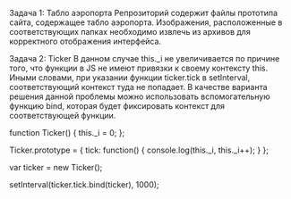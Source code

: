 Задача 1: Табло аэропорта
Репрозиторий содержит файлы прототипа сайта, содержащее табло аэропорта. Изображения, расположенные в соответствующих папках необходимо извлечь из архивов для корректного отображения интерфейса.


Задача 2: Ticker
В данном случае this._i не увеличивается по причине того, что функции в JS не имеют привязки к своему контексту this. Иными словами, при указании функции ticker.tick в setInterval, соответствующий контекст туда не попадает. 
В качестве варианта решения данной проблемы можно использовать вспомогательную функцию bind, которая будет фиксировать контекст для соответствующей функции.

function Ticker() {
  this._i = 0;
};

Ticker.prototype = {
  tick: function() {
    console.log(this._i, this._i++);
  }
};

var ticker = new Ticker();

setInterval(ticker.tick.bind(ticker), 1000);
